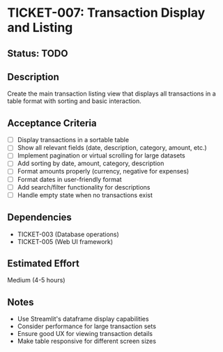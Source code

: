 # TICKET-007: Transaction Display and Listing

## Status: TODO

## Description
Create the main transaction listing view that displays all transactions in a table format with sorting and basic interaction.

## Acceptance Criteria
- [ ] Display transactions in a sortable table
- [ ] Show all relevant fields (date, description, category, amount, etc.)
- [ ] Implement pagination or virtual scrolling for large datasets
- [ ] Add sorting by date, amount, category, description
- [ ] Format amounts properly (currency, negative for expenses)
- [ ] Format dates in user-friendly format
- [ ] Add search/filter functionality for descriptions
- [ ] Handle empty state when no transactions exist

## Dependencies
- TICKET-003 (Database operations)
- TICKET-005 (Web UI framework)

## Estimated Effort
Medium (4-5 hours)

## Notes
- Use Streamlit's dataframe display capabilities
- Consider performance for large transaction sets
- Ensure good UX for viewing transaction details
- Make table responsive for different screen sizes